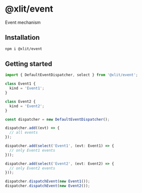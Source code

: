 # @xlit/event

Event mechanism

## Installation

```sh
npm i @xlit/event
```

## Getting started

```typescript
import { DefaultEventDispatcher, select } from '@xlit/event';

class Event1 {
  kind = 'Event1';
}

class Event2 {
  kind = 'Event2';
}

const dispatcher = new DefaultEventDispatcher();

dispatcher.add((evt) => {
  // all events
});

dispatcher.add(select('Event1', (evt: Event1) => {
  // only Event1 events
}));

dispatcher.add(select('Event2', (evt: Event2) => {
  // only Event2 events
}));

dispatcher.dispatchEvent(new Event1());
dispatcher.dispatchEvent(new Event2());
```
